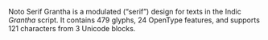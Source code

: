 Noto Serif Grantha is a modulated (“serif”) design for texts in the Indic _Grantha_ script. It contains 479 glyphs, 24 OpenType features, and supports 121 characters from 3 Unicode blocks.